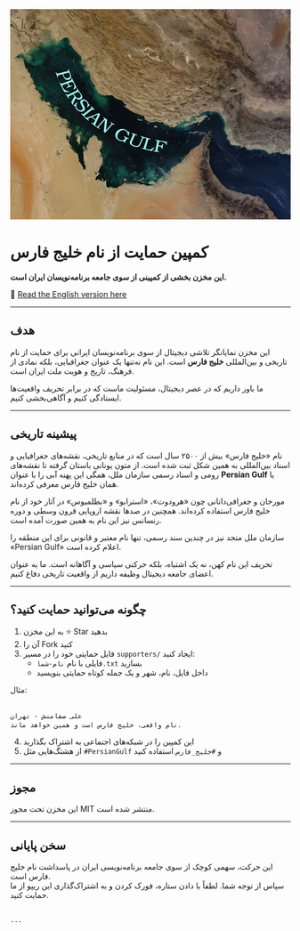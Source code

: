 <div align="center">
  <img src="https://github.com/Daradege/PersianGulf/blob/main/Persian-Gulf.jpeg?raw=true" 
       alt="خلیج فارس">
</div>

# کمپین حمایت از نام خلیج فارس

**این مخزن بخشی از کمپینی از سوی جامعه برنامه‌نویسان ایران است.**

📄 [Read the English version here](./README.md)

---

## هدف

این مخزن نمایانگر تلاشی دیجیتال از سوی برنامه‌نویسان ایرانی برای حمایت از نام تاریخی و بین‌المللی **خلیج فارس** است. این نام نه‌تنها یک عنوان جغرافیایی، بلکه نمادی از فرهنگ، تاریخ و هویت ملت ایران است.

ما باور داریم که در عصر دیجیتال، مسئولیت ماست که در برابر تحریف واقعیت‌ها ایستادگی کنیم و آگاهی‌بخشی کنیم.

---

## پیشینه تاریخی

نام «خلیج فارس» بیش از ۲۵۰۰ سال است که در منابع تاریخی، نقشه‌های جغرافیایی و اسناد بین‌المللی به همین شکل ثبت شده است. از متون یونانی باستان گرفته تا نقشه‌های رومی و اسناد رسمی سازمان ملل، همگی این پهنه آبی را با عنوان **Persian Gulf** یا همان خلیج فارس معرفی کرده‌اند.

مورخان و جغرافی‌دانانی چون «هرودوت»، «استرابو» و «بطلمیوس» در آثار خود از نام خلیج فارس استفاده کرده‌اند. همچنین در صدها نقشه اروپایی قرون وسطی و دوره رنسانس نیز این نام به همین صورت آمده است.

سازمان ملل متحد نیز در چندین سند رسمی، تنها نام معتبر و قانونی برای این منطقه را «Persian Gulf» اعلام کرده است.

تحریف این نام کهن، نه یک اشتباه، بلکه حرکتی سیاسی و آگاهانه است. ما به عنوان اعضای جامعه دیجیتال وظیفه داریم از واقعیت تاریخی دفاع کنیم.


---

## چگونه می‌توانید حمایت کنید؟

1. به این مخزن ⭐️ Star بدهید  
2. آن را Fork کنید  
3. فایل حمایتی خود را در مسیر `supporters/` ایجاد کنید:
    - فایلی با نام `نام‌-شما.txt` بسازید
    - داخل فایل، نام، شهر و یک جمله کوتاه حمایتی بنویسید

مثال:
```

علی صفامنش - تهران
نام واقعی، خلیج فارس است و همین خواهد ماند.

```

4. این کمپین را در شبکه‌های اجتماعی به اشتراک بگذارید  
5. از هشتگ‌هایی مثل `#PersianGulf` و `#خلیج_فارس` استفاده کنید

---

## مجوز

این مخزن تحت مجوز MIT منتشر شده است.

---

## سخن پایانی

این حرکت، سهمی کوچک از سوی جامعه برنامه‌نویسی ایران در پاسداشت نام خلیج فارس است.  
سپاس از توجه شما. لطفاً با دادن ستاره، فورک کردن و به اشتراک‌گذاری این ریپو از ما حمایت کنید.
```

---
